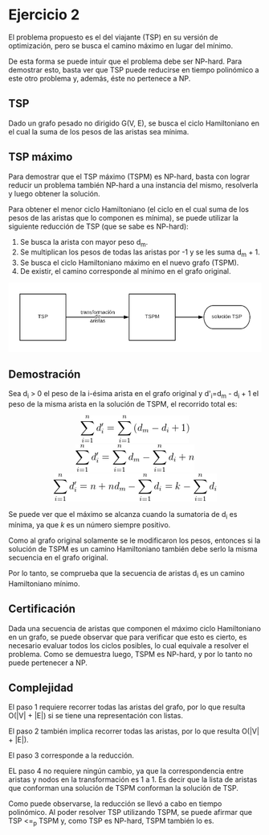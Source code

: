 # Ejercicio 2

El problema propuesto es el del viajante (TSP) en su versión de optimización, pero se busca el camino máximo en lugar del mínimo.

De esta forma se puede intuir que el problema debe ser NP-hard. Para demostrar esto, basta ver que TSP puede reducirse en tiempo polinómico a este otro problema y, además, éste no pertenece a NP.


## TSP

Dado un grafo pesado no dirigido G(V, E), se busca el ciclo Hamiltoniano en el cual la suma de los pesos de las aristas sea mínima.


## TSP máximo

Para demostrar que el TSP máximo (TSPM) es NP-hard, basta con lograr reducir un problema también NP-hard a una instancia del mismo, resolverla y luego obtener la solución.

Para obtener el menor ciclo Hamiltoniano (el ciclo en el cual suma de los pesos de las aristas que lo componen es mínima), se puede utilizar la siguiente reducción de TSP (que se sabe es NP-hard):

 1. Se busca la arista con mayor peso d<sub>m</sub>.
 2. Se multiplican los pesos de todas las aristas por -1 y se les suma d<sub>m</sub> + 1.
 3. Se busca el ciclo Hamiltoniano máximo en el nuevo grafo (TSPM).
 4. De existir, el camino corresponde al mínimo en el grafo original.

<p align="center">
    <img src="img/reduccion-transparente.png" />
</p>


## Demostración

Sea d<sub>i</sub> > 0 el peso de la i-ésima arista en el grafo original y d'<sub>i</sub>=d<sub>m</sub> - d<sub>i</sub> + 1 el peso de la misma arista en la solución de TSPM, el recorrido total es:

<p align="center">
    <img src="img/eq1.png" />
    <br />
    <img src="img/eq2.png" />
    <br />
    <img src="img/eq3.png" />
</p>

Se puede ver que el máximo se alcanza cuando la sumatoria de d<sub>i</sub> es mínima, ya que *k* es un número siempre positivo.

Como al grafo original solamente se le modificaron los pesos, entonces si la solución de TSPM es un camino Hamiltoniano también debe serlo la misma secuencia en el grafo original.

Por lo tanto, se comprueba que la secuencia de aristas d<sub>i</sub> es un camino Hamiltoniano mínimo.


## Certificación

Dada una secuencia de aristas que componen el máximo ciclo Hamiltoniano en un grafo, se puede observar que para verificar que esto es cierto, es necesario evaluar todos los ciclos posibles, lo cual equivale a resolver el problema. Como se demuestra luego, TSPM es NP-hard, y por lo tanto no puede pertenecer a NP.


## Complejidad

El paso 1 requiere recorrer todas las aristas del grafo, por lo que resulta O(|V| + |E|) si se tiene una representación con listas.

El paso 2 también implica recorrer todas las aristas, por lo que resulta O(|V| + |E|).

El paso 3 corresponde a la reducción.

EL paso 4 no requiere ningún cambio, ya que la correspondencia entre aristas y nodos en la transformación es 1 a 1. Es decir que la lista de aristas que conforman una solución de TSPM conforman la solución de TSP.

Como puede observarse, la reducción se llevó a cabo en tiempo polinómico. Al poder resolver TSP utilizando TSPM, se puede afirmar que TSP <=<sub>p</sub> TSPM y, como TSP es NP-hard, TSPM también lo es.
